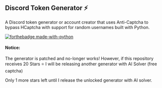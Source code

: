 

## Discord Token Generator ⚡️
A Discord token generator or account creator that uses Anti-Captcha to bypass HCaptcha with support for random usernames built with Python.

[![forthebadge made-with-python](http://ForTheBadge.com/images/badges/made-with-python.svg)](https://www.python.org/)

#### Notice:
The generator is patched and no-longer works! However, if this repository receives 20 Stars ⭐️ I will be releasing another generator with AI Solver (free captcha)

Only 1 more stars left until I release the unlocked generator with AI solver.
